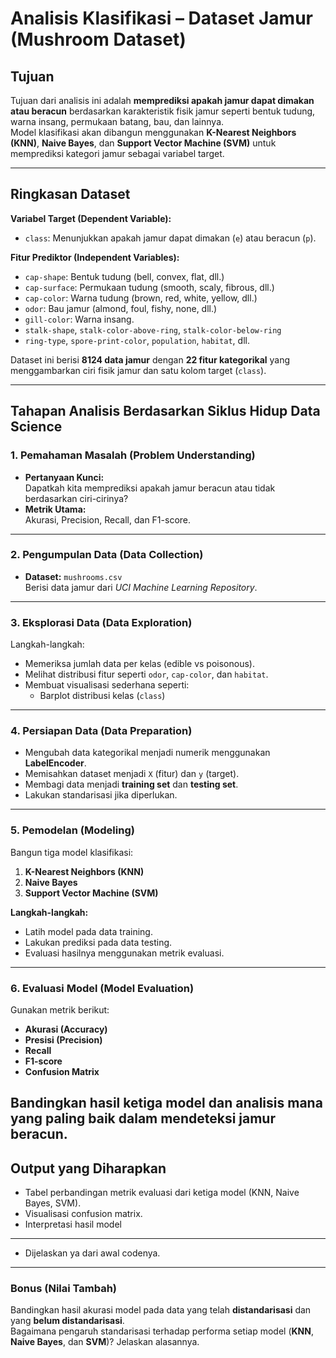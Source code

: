 # Analisis Klasifikasi – Dataset Jamur (Mushroom Dataset)

## Tujuan
Tujuan dari analisis ini adalah **memprediksi apakah jamur dapat dimakan atau beracun** berdasarkan karakteristik fisik jamur seperti bentuk tudung, warna insang, permukaan batang, bau, dan lainnya.  
Model klasifikasi akan dibangun menggunakan **K-Nearest Neighbors (KNN)**, **Naive Bayes**, dan **Support Vector Machine (SVM)** untuk memprediksi kategori jamur sebagai variabel target.

---

## Ringkasan Dataset

**Variabel Target (Dependent Variable):**
- `class`: Menunjukkan apakah jamur dapat dimakan (`e`) atau beracun (`p`).

**Fitur Prediktor (Independent Variables):**
- `cap-shape`: Bentuk tudung (bell, convex, flat, dll.)
- `cap-surface`: Permukaan tudung (smooth, scaly, fibrous, dll.)
- `cap-color`: Warna tudung (brown, red, white, yellow, dll.)
- `odor`: Bau jamur (almond, foul, fishy, none, dll.)
- `gill-color`: Warna insang.
- `stalk-shape`, `stalk-color-above-ring`, `stalk-color-below-ring`
- `ring-type`, `spore-print-color`, `population`, `habitat`, dll.

Dataset ini berisi **8124 data jamur** dengan **22 fitur kategorikal** yang menggambarkan ciri fisik jamur dan satu kolom target (`class`).

---

## Tahapan Analisis Berdasarkan Siklus Hidup Data Science

### 1. Pemahaman Masalah (Problem Understanding)
- **Pertanyaan Kunci:**  
  Dapatkah kita memprediksi apakah jamur beracun atau tidak berdasarkan ciri-cirinya?
- **Metrik Utama:**  
  Akurasi, Precision, Recall, dan F1-score.

---

### 2. Pengumpulan Data (Data Collection)
- **Dataset:** `mushrooms.csv`  
  Berisi data jamur dari *UCI Machine Learning Repository*.

---

### 3. Eksplorasi Data (Data Exploration)
Langkah-langkah:
- Memeriksa jumlah data per kelas (edible vs poisonous).
- Melihat distribusi fitur seperti `odor`, `cap-color`, dan `habitat`.
- Membuat visualisasi sederhana seperti:
  - Barplot distribusi kelas (`class`)

---

### 4. Persiapan Data (Data Preparation)
- Mengubah data kategorikal menjadi numerik menggunakan **LabelEncoder**.
- Memisahkan dataset menjadi `X` (fitur) dan `y` (target).
- Membagi data menjadi **training set** dan **testing set**.
- Lakukan standarisasi jika diperlukan.

---

### 5. Pemodelan (Modeling)
Bangun tiga model klasifikasi:
1. **K-Nearest Neighbors (KNN)**
2. **Naive Bayes**
3. **Support Vector Machine (SVM)**

**Langkah-langkah:**
- Latih model pada data training.
- Lakukan prediksi pada data testing.
- Evaluasi hasilnya menggunakan metrik evaluasi.

---

### 6. Evaluasi Model (Model Evaluation)
Gunakan metrik berikut:
- **Akurasi (Accuracy)**
- **Presisi (Precision)**
- **Recall**
- **F1-score**
- **Confusion Matrix**

Bandingkan hasil ketiga model dan analisis mana yang paling baik dalam mendeteksi jamur beracun.
---

## Output yang Diharapkan
- Tabel perbandingan metrik evaluasi dari ketiga model (KNN, Naive Bayes, SVM).  
- Visualisasi confusion matrix.  
- Interpretasi hasil model

---
- Dijelaskan ya dari awal codenya.
---

### Bonus (Nilai Tambah)
Bandingkan hasil akurasi model pada data yang telah **distandarisasi** dan yang **belum distandarisasi**.  
Bagaimana pengaruh standarisasi terhadap performa setiap model (**KNN**, **Naive Bayes**, dan **SVM**)?
Jelaskan alasannya.



